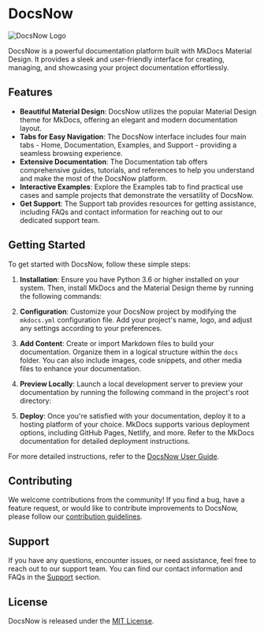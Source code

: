 # DocsNow

![DocsNow Logo](docs/images/docsnow-logo.png)

DocsNow is a powerful documentation platform built with MkDocs Material Design. It provides a sleek and user-friendly interface for creating, managing, and showcasing your project documentation effortlessly.

## Features

- **Beautiful Material Design**: DocsNow utilizes the popular Material Design theme for MkDocs, offering an elegant and modern documentation layout.
- **Tabs for Easy Navigation**: The DocsNow interface includes four main tabs - Home, Documentation, Examples, and Support - providing a seamless browsing experience.
- **Extensive Documentation**: The Documentation tab offers comprehensive guides, tutorials, and references to help you understand and make the most of the DocsNow platform.
- **Interactive Examples**: Explore the Examples tab to find practical use cases and sample projects that demonstrate the versatility of DocsNow.
- **Get Support**: The Support tab provides resources for getting assistance, including FAQs and contact information for reaching out to our dedicated support team.

## Getting Started

To get started with DocsNow, follow these simple steps:

1. **Installation**: Ensure you have Python 3.6 or higher installed on your system. Then, install MkDocs and the Material Design theme by running the following commands:

2. **Configuration**: Customize your DocsNow project by modifying the `mkdocs.yml` configuration file. Add your project's name, logo, and adjust any settings according to your preferences.

3. **Add Content**: Create or import Markdown files to build your documentation. Organize them in a logical structure within the `docs` folder. You can also include images, code snippets, and other media files to enhance your documentation.

4. **Preview Locally**: Launch a local development server to preview your documentation by running the following command in the project's root directory:


5. **Deploy**: Once you're satisfied with your documentation, deploy it to a hosting platform of your choice. MkDocs supports various deployment options, including GitHub Pages, Netlify, and more. Refer to the MkDocs documentation for detailed deployment instructions.

For more detailed instructions, refer to the [DocsNow User Guide](docs/user-guide.md).

## Contributing

We welcome contributions from the community! If you find a bug, have a feature request, or would like to contribute improvements to DocsNow, please follow our [contribution guidelines](CONTRIBUTING.md).

## Support

If you have any questions, encounter issues, or need assistance, feel free to reach out to our support team. You can find our contact information and FAQs in the [Support](docs/support.md) section.

## License

DocsNow is released under the [MIT License](LICENSE).

